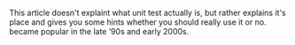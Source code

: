 This article doesn't explaint what unit test actually is, but rather explains it's place and gives you some hints whether you should really use it or no.
became popular in the late ’90s and early 2000s.
<!--stackedit_data:
eyJoaXN0b3J5IjpbLTcyNTEyMTA1LDQ5NzgxODgxMCwtMjA4OD
c0NjYxMl19
-->